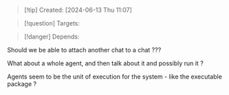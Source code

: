 
>[!tip] Created: [2024-06-13 Thu 11:07]

>[!question] Targets: 

>[!danger] Depends: 

Should we be able to attach another chat to a chat ???

What about a whole agent, and then talk about it and possibly run it ?

Agents seem to be the unit of execution for the system - like the executable package ?

